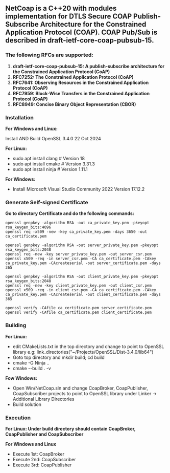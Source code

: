
<h2>NetCoap is a C++20 with modules implementation for DTLS Secure COAP Publish-Subscribe Architecture for the Constrained Application Protocol (COAP). COAP Pub/Sub is described in draft-ietf-core-coap-pubsub-15.</h2>

<h3>The following RFCs are supported:</h3>

1. <b>draft-ietf-core-coap-pubsub-15: A publish-subscribe architecture for the Constrained Application Protocol (CoAP)</b>
2. <b>RFC7252: The Constrained Application Protocol (CoAP)</b>
3. <b>RFC7641: Observing Resources in the Constrained Application Protocol (CoAP)</b>
4. <b>RFC7959: Block-Wise Transfers in the Constrained Application Protocol (CoAP)</b>
5. <b>RFC8949: Concise Binary Object Representation (CBOR)</b>

<h3>Installation</h3>

<p><b>For Windows and Linux:</b></p>
  <p>Install AND Build OpenSSL 3.4.0 22 Oct 2024</p>

  <p><b>For Linux:</b></p>

* sudo apt install clang # Version 18
* sudo apt install cmake # Version 3.31.3
* sudo apt install ninja # Version 1.11.1

<p><b>For Windows:</b></p>

* Install Microsoft Visual Studio Community 2022 Version 17.12.2

<h3>Generate Self-signed Certificate</h3>

  <p><b>Go to directory Certificate and do the following commands:</b></p>

	openssl genpkey -algorithm RSA -out ca_private_key.pem -pkeyopt rsa_keygen_bits:4096
	openssl req -x509 -new -key ca_private_key.pem -days 3650 -out ca_certificate.pem

	openssl genpkey -algorithm RSA -out server_private_key.pem -pkeyopt rsa_keygen_bits:2048
	openssl req -new -key server_private_key.pem -out server_csr.pem
	openssl x509 -req -in server_csr.pem -CA ca_certificate.pem -CAkey ca_private_key.pem -CAcreateserial -out server_certificate.pem -days 365

	openssl genpkey -algorithm RSA -out client_private_key.pem -pkeyopt rsa_keygen_bits:2048
	openssl req -new -key client_private_key.pem -out client_csr.pem
	openssl x509 -req -in client_csr.pem -CA ca_certificate.pem -CAkey ca_private_key.pem -CAcreateserial -out client_certificate.pem -days 365

	openssl verify -CAfile ca_certificate.pem server_certificate.pem
	openssl verify -CAfile ca_certificate.pem client_certificate.pem

<h3>Building</h3>

<p><b>For Linux:</b></p>
	
* edit CMakeLists.txt in the top directory and change to point to OpenSSL library e.g: link_directories("~/Projects/OpenSSL/Dist-3.4.0/lib64")
* Goto top directory and mkdir build; cd build
* cmake -G Ninja ..
* cmake --build . -v

<p><b>Fow Windows:</b></p>

* Open Win/NetCoap.sln and change CoapBroker, CoapPublisher, CoapSubscriber projects to point to OpenSSL library under Linker -> Additional Library Directories
* Build solution

<h3>Execution</h3>

<p><b>For Linux: Under build directory should contain CoapBroker, CoapPublisher and CoapSubscriber</b></p>

<p><b>For Windows and Linux</b></p>

* Execute 1st: CoapBroker
* Execute 2nd: CoapSubscriber
* Execute 3rd: CoapPublisher
